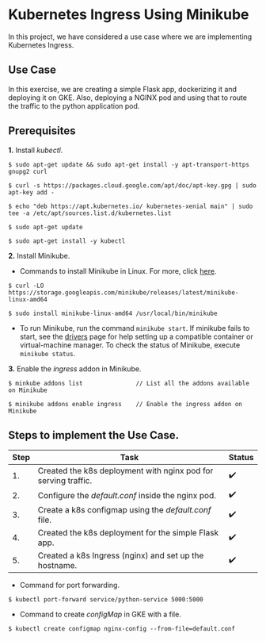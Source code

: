 # Kubernetes Ingress Using Minikube

In this project, we have considered a use case where we are implementing Kubernetes Ingress.

## Use Case
In this exercise, we are creating a simple Flask app, dockerizing it and deploying it on GKE. Also, deploying a NGINX pod and using that to route the traffic to the python application pod.


## Prerequisites

**1.** Install *kubectl*.
```
$ sudo apt-get update && sudo apt-get install -y apt-transport-https gnupg2 curl

$ curl -s https://packages.cloud.google.com/apt/doc/apt-key.gpg | sudo apt-key add -

$ echo "deb https://apt.kubernetes.io/ kubernetes-xenial main" | sudo tee -a /etc/apt/sources.list.d/kubernetes.list

$ sudo apt-get update

$ sudo apt-get install -y kubectl

```

**2.** Install Minikube.
- Commands to install Minikube in Linux. For more, click [here](https://minikube.sigs.k8s.io/docs/start/#binary-download).
```
$ curl -LO https://storage.googleapis.com/minikube/releases/latest/minikube-linux-amd64

$ sudo install minikube-linux-amd64 /usr/local/bin/minikube

```

- To run Minikube, run the command `minikube start`. If minikube fails to start, see the [drivers](https://minikube.sigs.k8s.io/docs/drivers/) page for help setting up a compatible container or virtual-machine manager.
To check the status of Minikube, execute `minikube status`.


**3.** Enable the *ingress* addon in Minikube.
```
$ minkube addons list               // List all the addons available on Minikube

$ minikube addons enable ingress    // Enable the ingress addon on Minikube

```

## Steps to implement the Use Case.
|Step  |Task                                                              |Status            |
|-------|------------------------------------------------------------------|------------------|
|1.     |Created the k8s deployment with nginx pod for serving traffic.    |:heavy_check_mark:|
|2.     |Configure the *default.conf* inside the nginx pod.                |:heavy_check_mark:|       
|3.     |Create a k8s configmap using the *default.conf* file.             |:heavy_check_mark:|
|4.     |Created the k8s deployment for the simple Flask app.              |:heavy_check_mark:|
|5.     |Created a k8s Ingress (nginx) and set up the hostname.            |:heavy_check_mark:|



- Command for port forwarding.
```
$ kubectl port-forward service/python-service 5000:5000

```

- Command to create *configMap* in GKE with a file.
```
$ kubectl create configmap nginx-config --from-file=default.conf

```
